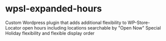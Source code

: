 # wpsl-expanded-hours
Custom Wordpress plugin that adds additional flexibility to WP-Store-Locator open hours including locations searchable by "Open Now" Special Holiday flexibility and flexible display order
